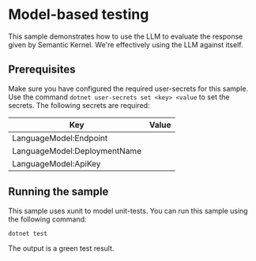 ﻿# Model-based testing

This sample demonstrates how to use the LLM to evaluate the response given by Semantic Kernel. We're effectively
using the LLM against itself.

## Prerequisites

Make sure you have configured the required user-secrets for this sample. 
Use the command `dotnet user-secrets set <key> <value` to set the secrets. The following secrets are required:

| Key                          | Value                               |
|------------------------------|-------------------------------------|
| LanguageModel:Endpoint       | <url to your azure OpenAI resource> |
| LanguageModel:DeploymentName | <name of the GPT-4o deployment>     |
| LanguageModel:ApiKey         | <API key for the GPT-4o deployment> |

## Running the sample

This sample uses xunit to model unit-tests. You can run this sample using the following command:

```bash
dotnet test
```

The output is a green test result.